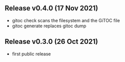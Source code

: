 ## Release v0.4.0 (17 Nov 2021)

* gitoc check scans the filesystem and the GiTOC file
* gitoc generate replaces gitoc dump


## Release v0.3.0 (26 Oct 2021)

* first public release

